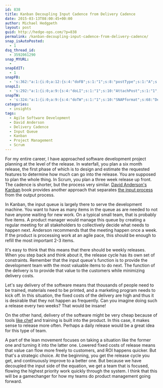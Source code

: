 ```yaml
---
id: 838
title: Kanban Decoupling Input Cadence from Delivery Cadence
date: 2015-03-13T08:00:45+00:00
author: Michael Hedgpeth
layout: post
guid: http://hedge-ops.com/?p=838
permalink: /kanban-decoupling-input-cadence-from-delivery-cadence/
snap_isAutoPosted:
  - 1
dsq_thread_id:
  - 3592061290
snap_MYURL:
  - 
snapEdIT:
  - 1
snapFB:
  - 's:362:"a:1:{i:0;a:12:{s:4:"doFB";s:1:"1";s:8:"postType";s:1:"A";s:10:"AttachPost";s:1:"2";s:10:"SNAPformat";s:16:"%TITLE% - %SURL%";s:9:"isAutoImg";s:1:"A";s:8:"imgToUse";s:0:"";s:9:"isAutoURL";s:1:"A";s:8:"urlToUse";s:0:"";s:11:"isPrePosted";s:1:"1";s:8:"isPosted";s:1:"1";s:4:"pgID";s:35:"10152471133176268_10152623892446268";s:5:"pDate";s:19:"2015-03-13 13:14:19";}}";'
snapLI:
  - 's:292:"a:1:{i:0;a:9:{s:4:"doLI";s:1:"1";s:10:"AttachPost";s:1:"1";s:10:"SNAPformat";s:41:"New post has been published on %SITENAME%";s:11:"SNAPformatT";s:18:"New Post - %TITLE%";s:9:"isAutoImg";s:1:"A";s:8:"imgToUse";s:0:"";s:9:"isAutoURL";s:1:"A";s:8:"urlToUse";s:0:"";s:11:"isPrePosted";s:1:"1";}}";'
snapTW:
  - 's:324:"a:1:{i:0;a:9:{s:4:"doTW";s:1:"1";s:10:"SNAPformat";s:68:"Decoupling input queue with delivery cadence with @djaa_dja - %SURL%";s:8:"attchImg";s:1:"1";s:9:"isAutoImg";s:1:"A";s:8:"imgToUse";s:0:"";s:11:"isPrePosted";s:1:"1";s:8:"isPosted";s:1:"1";s:4:"pgID";s:18:"576370716003598336";s:5:"pDate";s:19:"2015-03-13 13:14:22";}}";'
categories:
  - insights
tags:
  - Agile Software Development
  - David Anderson
  - Delivery Cadence
  - Input Queue
  - Kanban
  - Project Management
  - Scrum
---
```

For my entire career, I have approached software development project planning at the level of the release. In waterfall, you plan a six month release, the first phase of which is to design and estimate the requested features to determine how much can go into the release. You are supposed to plan the whole thing. In Scrum, you plan a three week release up front. The cadence is shorter, but the process very similar. <a title="David Anderson" href="http://www.djaa.com/" target="_blank">David Anderson's</a> <a title="Kanban Book" href="http://amzn.to/1yaDiHw" target="_blank">Kanban</a> book provides another approach that separates <a title="Defining the Kanban Input Queue" href="%20http://hedge-ops.com/defining-the-kanban-input-queue/" target="_blank">the input process</a> from the output process.<!--more-->

In Kanban, the input queue is largely there to serve the development machine. You want to have as many items in the queue as are needed to not have anyone waiting for new work. On a typical small team, that is probably five items. A product manager would manage this queue by creating a regular meeting for all stakeholders to collectively decide what needs to happen next. Anderson recommends that the meeting happen once a week. If the product is processing work at an agile pace, this should be enough to refill the most important 2-3 items.

It's easy to think that this means that there should be weekly releases. When you step back and think about it, the release cycle has its own set of constraints. Remember that the input queue's function is to provide the development team with the most valuable items to do next. The function of the delivery is to provide that value to the customers while minimizing delivery costs.

Let's say delivery of the software means that thousands of people need to be trained, materials need to be printed, and a marketing program needs to kick off. In this situation, the fixed costs of the delivery are high and thus it is desirable that they not happen as frequently. Can you imagine doing such a release every two weeks? That would be insane!

On the other hand, delivery of the software might be very cheap because of tools <a title="Learning Chef Book Review" href="http://hedge-ops.com/learning-chef-book-review/" target="_blank">like chef</a> and training is built into the product. In this case, it makes sense to release more often. Perhaps a daily release would be a great idea for this type of team.

A part of the lean movement focuses on taking a situation like the former one and turning it into the latter one. Lowered fixed costs of release means that value can flow more freely to customers, and ROI happens quicker. But that's a strategic choice. At the beginning, you get the release cycle you get, and continuously improve to a better one. But because we have decoupled the input side of the equation, we get a team that is focused, flowing the highest priority work quickly through the system. I think that this will be a gamechanger for how my teams do product management going forward.